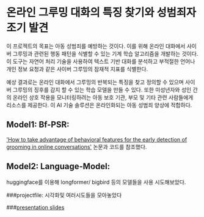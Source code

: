 
# 온라인 그루밍 대화의 특징 찾기와 성범죄자 조기 발견 

이 프로젝트의  목표는 아동 성범죄를 예방하는 것이다. 이를 위해  온라인 대화에서 사이버 그루밍과 관련된 행동 패턴을 식별할 수 있는 기계 학습 알고리즘을 개발하는 것이다.  이 도구는 자연어 처리 기술을 사용하여 텍스트 기반 대화를 분석하고 부적절한 언어나 개인 정보 요청과 같은 사이버 그루밍의 잠재적 지표를 식별한다. 


예상 결과로는 온라인 대화에서 그루밍의 반복되는 특징을 찾고 정의할 수 있으며 사이버 그루밍의 징후를 감지 할 수 있는 학습 모델을 만들  수 있다. 
또한 미성년자와 성인 간의 온라인 상호 작용을 모니터링하려는 아동 보호 기관, 부모 및 기타 관련  사람들에게 리소스를 제공한다. 이 AI 기술 솔루션은 온라인화되는 아동 성범죄 양상에 적합하다.


## Model1: Bf-PSR:
['How to take advantage of behavioral features for the early detection of grooming in online conversations'](https://www.researchgate.net/publication/357415453_How_to_take_advantage_of_behavioral_features_for_the_early_detection_of_grooming_in_online_conversations) 논문과 코드를 참조했다. 

## Model2: Language-Model:
huggingface를 이용해 longformer/ bigbird 등의 모델들을 사용 시도해보았다. 

###projectfile:
시각화및 여러시도들을 모아놓았다 

###[presentation slides](https://github.com/sohneunsoo/nctproj1-cyber-grooming/blob/main/%EC%98%A8%EB%9D%BC%EC%9D%B8%20%EC%95%84%EB%8F%99%20%EA%B7%B8%EB%A3%A8%EB%B0%8D%20%EC%A1%B0%EA%B8%B0%20%EA%B0%90%EC%A7%80.pdf)
